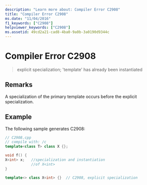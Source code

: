 ```yaml
---
description: "Learn more about: Compiler Error C2908"
title: "Compiler Error C2908"
ms.date: "11/04/2016"
f1_keywords: ["C2908"]
helpviewer_keywords: ["C2908"]
ms.assetid: 49cd2a21-cad8-4ba0-9a0b-3a0190d9344c
---
```

# Compiler Error C2908

> explicit specialization; 'template' has already been instantiated

## Remarks

A specialization of the primary template occurs before the explicit specialization.

## Example

The following sample generates C2908:

```cpp
// C2908.cpp
// compile with: /c
template<class T> class X {};

void f() {
X<int> x;   //specialization and instantiation
            //of X<int>
}

template<> class X<int> {}  // C2908, explicit specialization
```
